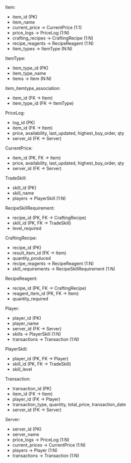 Item:
- item_id (PK)
- item_name
- current_price -> CurrentPrice (1:1)
- price_logs -> PriceLog (1:N)
- crafting_recipes -> CraftingRecipe (1:N)
- recipe_reagents -> RecipeReagent (1:N)
- item_types -> ItemType (N:N)

ItemType:
- item_type_id (PK)
- item_type_name
- items -> Item (N:N)

item_itemtype_association:
- item_id (FK -> Item)
- item_type_id (FK -> ItemType)

PriceLog:
- log_id (PK)
- item_id (FK -> Item)
- price, availability, last_updated, highest_buy_order, qty
- server_id (FK -> Server)

CurrentPrice:
- item_id (PK, FK -> Item)
- price, availability, last_updated, highest_buy_order, qty
- server_id (FK -> Server)

TradeSkill:
- skill_id (PK)
- skill_name
- players -> PlayerSkill (1:N)

RecipeSkillRequirement:
- recipe_id (PK, FK -> CraftingRecipe)
- skill_id (PK, FK -> TradeSkill)
- level_required

CraftingRecipe:
- recipe_id (PK)
- result_item_id (FK -> Item)
- quantity_produced
- recipe_reagents -> RecipeReagent (1:N)
- skill_requirements -> RecipeSkillRequirement (1:N)

RecipeReagent:
- recipe_id (PK, FK -> CraftingRecipe)
- reagent_item_id (PK, FK -> Item)
- quantity_required

Player:
- player_id (PK)
- player_name
- server_id (FK -> Server)
- skills -> PlayerSkill (1:N)
- transactions -> Transaction (1:N)

PlayerSkill:
- player_id (PK, FK -> Player)
- skill_id (PK, FK -> TradeSkill)
- skill_level

Transaction:
- transaction_id (PK)
- item_id (FK -> Item)
- player_id (FK -> Player)
- transaction_type, quantity, total_price, transaction_date
- server_id (FK -> Server)

Server:
- server_id (PK)
- server_name
- price_logs -> PriceLog (1:N)
- current_prices -> CurrentPrice (1:N)
- players -> Player (1:N)
- transactions -> Transaction (1:N)

